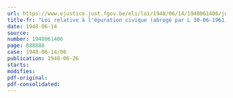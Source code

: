 ```yaml
---
url: https://www.ejustice.just.fgov.be/eli/loi/1948/06/14/1948061406/justel
title-fr: "Loi relative à l'épuration civique (abrogé par L 30-06-1961, art. 3)"
date: 1948-06-14
source:
number: 1948061406
page: 888888
case: 1948-06-14/06
publication: 1948-06-26
starts:
modifies:
pdf-original:
pdf-consolidated:
---
```


